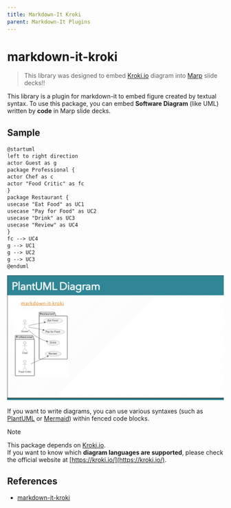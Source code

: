 ```yaml
---
title: Markdown-It Kroki
parent: Markdown-It Plugins
---
```


# markdown-it-kroki

> This library was designed to embed [Kroki.io](https://kroki.io/) diagram into [Marp](https://marp.app/) slide decks!!

This library is a plugin for markdown-it to embed figure created by textual syntax.
To use this package, you can embed **Software Diagram** (like UML) written by **code** in Marp slide decks.

## Sample

```plantuml[platuml image]
@startuml
left to right direction
actor Guest as g
package Professional {
actor Chef as c
actor "Food Critic" as fc
}
package Restaurant {
usecase "Eat Food" as UC1
usecase "Pay for Food" as UC2
usecase "Drink" as UC3
usecase "Review" as UC4
}
fc --> UC4
g --> UC1
g --> UC2
g --> UC3
@enduml
```

![alt text](pictures/plugin-kroki.png)

If you want to write diagrams, you can use various syntaxes (such as [PlantUML](https://plantuml.com/) or [Mermaid](https://mermaid-js.github.io/mermaid/#/)) within fenced code blocks.


> [!NOTE]  
> This package depends on [Kroki.io](https://kroki.io).   
> If you want to know which **diagram languages are supported**,
> please check the official website at [https://kroki.io/](https://kroki.io/).

## References

- [markdown-it-kroki](https://github.com/kazumatu981/markdown-it-kroki)